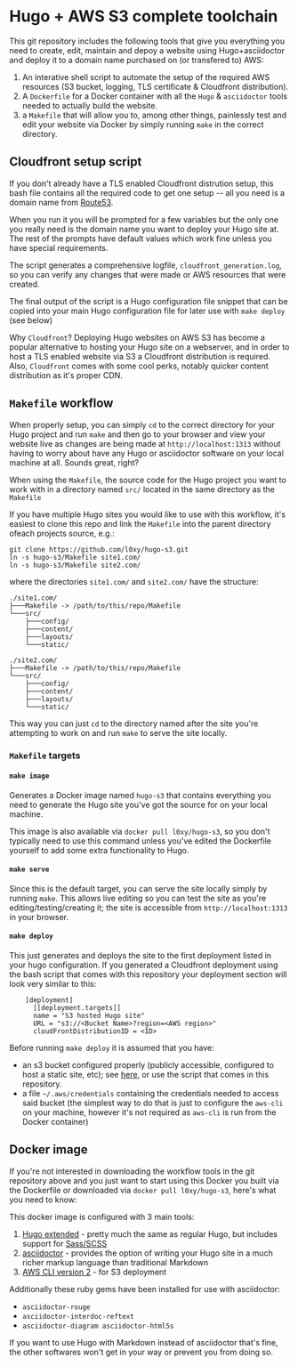 # Hugo + AWS S3 complete toolchain

This git repository includes the following tools that give you everything you need to create, edit, maintain and depoy a website using Hugo+asciidoctor and deploy it to a domain name purchased on (or transfered to) AWS:

1. An interative shell script to automate the setup of the required AWS resources (S3 bucket, logging, TLS certificate & Cloudfront distribution).
2. A `Dockerfile` for a Docker container with all the `Hugo` & `asciidoctor` tools needed to actually build the website.
3. a `Makefile` that will allow you to, among other things, painlessly test and edit your website via Docker by simply running `make` in the correct directory.

## Cloudfront setup script

If you don't already have a TLS enabled Cloudfront distrution setup, this bash file contains all the required code to get one setup -- all you need is a domain name from [Route53](https://aws.amazon.com/route53/).

When you run it you will be prompted for a few variables but the only one you really need is the domain name you want to deploy your Hugo site at. The rest of the prompts have default values which work fine unless you have special requirements.

The script generates a comprehensive logfile, `cloudfront_generation.log`, so you can verify any changes that were made or AWS resources that were created.

The final output of the script is a Hugo configuration file snippet that can be copied into your main Hugo configuration file for later use with `make deploy` (see below)

Why `Cloudfront`?
Deploying Hugo websites on AWS S3 has become a popular alternative to hosting your Hugo site on a webserver, and in order to host a TLS enabled website via S3 a Cloudfront distribution is required. Also, `Cloudfront` comes with some cool perks, notably quicker content distribution as it's proper CDN.

## `Makefile` workflow

When properly setup, you can simply `cd` to the correct directory for your Hugo project and run `make` and then go to your browser and view your website live as changes are being made at `http://localhost:1313` without having to worry about have any Hugo or asciidoctor software on your local machine at all. Sounds great, right?

When using the `Makefile`, the source code for the Hugo project you want to work with in a directory named `src/` located in the same directory as the `Makefile` 

If you have multiple Hugo sites you would like to use with this workflow, it's easiest to clone this repo and link the `Makefile` into the parent directory ofeach projects source, e.g.:

```
git clone https://github.com/l0xy/hugo-s3.git
ln -s hugo-s3/Makefile site1.com/
ln -s hugo-s3/Makefile site2.com/
```

where the directories `site1.com/` and `site2.com/` have the structure:
```
./site1.com/
├───Makefile -> /path/to/this/repo/Makefile
└───src/
    ├───config/
    ├───content/
    ├───layouts/
    └───static/ 

./site2.com/
├───Makefile -> /path/to/this/repo/Makefile
└───src/
    ├───config/
    ├───content/
    ├───layouts/
    └───static/ 
```

This way you can just `cd` to the directory named after the site you're attempting to work on and run `make` to serve the site locally.

### `Makefile` targets

#### `make image`

Generates a Docker image named `hugo-s3` that contains everything you need to generate the Hugo site you've got the source for on your local machine.

This image is also available via `docker pull l0xy/hugo-s3`, so you don't typically need to use this command unless you've edited the Dockerfile yourself to add some extra functionality to Hugo.

#### `make serve`

Since this is the default target, you can serve the site locally simply by running `make`. This allows live editing so you can test the site as you're editing/testing/creating it; the site is accessible from `http://localhost:1313` in your browser.

#### `make deploy`

This just generates and deploys the site to the first deployment listed in your hugo configuration. If you generated a Cloudfront deployment using the bash script that comes with this repository your deployment section will look very similar to this:
```
    [deployment]
      [[deployment.targets]]
      name = "S3 hosted Hugo site"
      URL = "s3://<Bucket Name>?region=<AWS region>"
      cloudFrontDistributionID = <ID>
```

Before running `make deploy` it is assumed that you have:
- an s3 bucket configured properly (publicly accessible, configured to host a static site, etc); see [here](https://capgemini.github.io/development/Using-S3-and-Hugo-to-Create-Hosting-Static-Website/), or use the script that comes in this repository.
 - a file `~/.aws/credentials` containing the credentials needed to access said bucket (the simplest way to do that is just to configure the `aws-cli` on your machine, however it's not required as `aws-cli` is run from the Docker container)

## Docker image

If you're not interested in downloading the workflow tools in the git repository above and you just want to start using this Docker you built via the Dockerfile or downloaded via `docker pull l0xy/hugo-s3`, here's what you need to know:
 
This docker image is configured with 3 main tools: 
  1. [Hugo extended](https://gohugo.io/getting-started/installing/) - pretty much the same as regular Hugo, but includes support for [Sass/SCSS](https://sass-lang.com/)
  2. [asciidoctor](https://asciidoctor.org/) - provides the option of writing your Hugo site in a much richer markup language than traditional Markdown
  3. [AWS CLI version 2](https://docs.aws.amazon.com/cli/latest/userguide/install-cliv2-linux.html#cliv2-linux-install) - for S3 deployment

Additionally these ruby gems have been installed for use with asciidoctor:

- `asciidoctor-rouge`
- `asciidoctor-interdoc-reftext`
- `asciidoctor-diagram asciidoctor-html5s`

If you want to use Hugo with Markdown instead of asciidoctor that's fine, the other softwares won't get in your way or prevent you from doing so.

